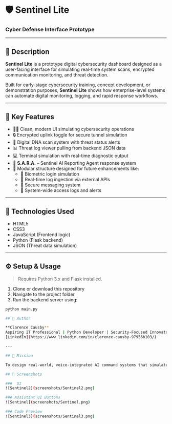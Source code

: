 # 🛡️ Sentinel Lite  
### Cyber Defense Interface Prototype  

---

## 📖 Description

**Sentinel Lite** is a prototype digital cybersecurity dashboard designed as a user-facing interface for simulating real-time system scans, encrypted communication monitoring, and threat detection.

Built for early-stage cybersecurity training, concept development, or demonstration purposes, **Sentinel Lite** shows how enterprise-level systems can automate digital monitoring, logging, and rapid response workflows.

---

## 🔐 Key Features

- 🧑‍💻 Clean, modern UI simulating cybersecurity operations  
- 🔒 Encrypted uplink toggle for secure tunnel simulation  
- 🧬 Digital DNA scan system with threat status alerts  
- 📊 Threat log viewer pulling from backend JSON data  
- 💻 Terminal simulation with real-time diagnostic output  
- 🤖 **S.A.R.A.** – Sentinel AI Reporting Agent response system  
- 🧩 Modular structure designed for future enhancements like:  
  - 🔑 Biometric login simulation  
  - 🔁 Real-time log ingestion via external APIs  
  - 📧 Secure messaging system  
  - 📂 System-wide access logs and alerts  

---

## 🧰 Technologies Used

- HTML5  
- CSS3  
- JavaScript (Frontend logic)  
- Python (Flask backend)  
- JSON (Threat data simulation)  

---

## ⚙️ Setup & Usage

> Requires Python 3.x and Flask installed.

1. Clone or download this repository  
2. Navigate to the project folder  
3. Run the backend server using:

```bash
python main.py

## 👤 Author

**Clarence Causby**  
Aspiring IT Professional | Python Developer | Security-Focused Innovator  
[LinkedIn](https://www.linkedin.com/in/clarence-causby-97956b103/)

---

## 🎯 Mission

To design real-world, voice-integrated AI command systems that simulate professional-grade security environments and intelligent assistants, while proving that resourceful, self-taught developers can change the game.

## 📸 Screenshots

###  UI
![Sentinel2](screenshots/Sentinel2.png)

### Assistant UI Buttons
![Sentinel](screenshots/Sentinel.png)

### Code Preview
![Sentinel3](screenshots/Sentinel3.png)